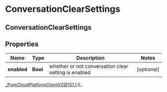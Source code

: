 # ConversationClearSettings

## ConversationClearSettings

## Properties

|Name | Type | Description | Notes|
|------------ | ------------- | ------------- | -------------|
| **enabled** | **Bool** | whether or not conversation clear setting is enabled | [optional] |



_PureCloudPlatformClientV2@151.1.0_
